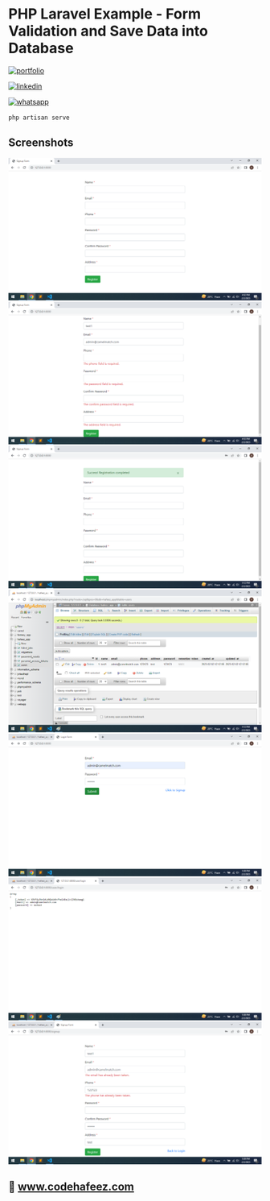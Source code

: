 # PHP Laravel Example - Form Validation and Save Data into Database

[![portfolio](https://img.shields.io/badge/my_portfolio-000?style=for-the-badge&logo=ko-fi&logoColor=white)](https://www.codehafeez.com/)

[![linkedin](https://img.shields.io/badge/linkedin-0A66C2?style=for-the-badge&logo=linkedin&logoColor=white)](https://www.linkedin.com/in/codehafeez/)

[![whatsapp](https://img.shields.io/badge/whatsapp-GREEN?style=for-the-badge&logo=whatsapp&logoColor=white)](https://api.whatsapp.com/send?phone=923123349398)



```bash
php artisan serve
```    


## Screenshots
![](https://raw.githubusercontent.com/codehafeez/laravel-example_form-validation-app3/main/Screenshots/Output-01.png)
![](https://raw.githubusercontent.com/codehafeez/laravel-example_form-validation-app3/main/Screenshots/Output-02.png)
![](https://raw.githubusercontent.com/codehafeez/laravel-example_form-validation-app3/main/Screenshots/Output-03.png)
![](https://raw.githubusercontent.com/codehafeez/laravel-example_form-validation-app3/main/Screenshots/Output-04.png)
![](https://raw.githubusercontent.com/codehafeez/laravel-example_form-validation-app3/main/Screenshots/Output-05.png)
![](https://raw.githubusercontent.com/codehafeez/laravel-example_form-validation-app3/main/Screenshots/Output-06.png)
![](https://raw.githubusercontent.com/codehafeez/laravel-example_form-validation-app3/main/Screenshots/Output-07.png)


## 🔗 www.codehafeez.com

